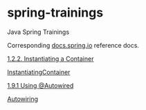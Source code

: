 # spring-trainings

Java Spring Trainings

Corresponding [docs.spring.io](https://docs.spring.io/spring-framework/docs/current/reference/html/index.html) reference docs.

[1.2.2. Instantiating a Container](https://docs.spring.io/spring-framework/docs/current/reference/html/core.html#beans-factory-instantiation)

[InstantiatingContainer](https://github.com/a-f-larionov/spring-trainings/blob/main/src/test/java/demo002/container/InstantiatingContainer.java)

[1.9.1 Using @Autowired](https://docs.spring.io/spring-framework/docs/current/reference/html/core.html#beans-autowired-annotation)

[Autowiring](https://github.com/a-f-larionov/spring-trainings/tree/main/src/test/java/demo002/autowiring)